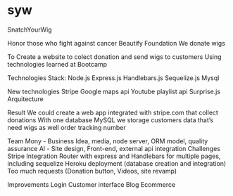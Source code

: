 # syw
SnatchYourWig

Honor those who fight against cancer
Beautify Foundation
We donate wigs

To Create a website to colect donation and send wigs to customers
Using technologies learned at Bootcamp

Technologies
Stack:
Node.js
Express.js
Handlebars.js
Sequelize.js
Mysql

New technologies
Stripe
Google maps api
Youtube playlist api
Surprise.js
Arquitecture


Result
We could create a web app integrated with stripe.com that collect donations
With one database MySQL we storage customers data that’s need wigs as well order tracking number

Team
Mony - Business Idea, media, node server, ORM model, quality assurance
Al - Site design, Front-end, external api integration
Challenges
Stripe Integration
Router with express and Handlebars for multiple pages, including sequelize
Heroku deployment (database creation and integration)
Too much requests (Donation button, Videos, site revamp)

Improvements
Login
Customer interface
Blog
Ecommerce

